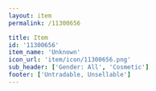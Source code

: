 ```yaml
---
layout: item
permalink: /11300656

title: Item
id: '11300656'
item_name: 'Unknown'
icon_url: 'item/icon/11300656.png'
sub_header: ['Gender: All', 'Cosmetic']
footer: ['Untradable, Unsellable']
---
```

